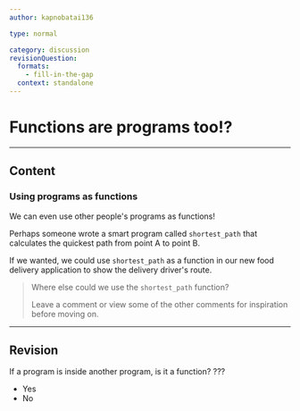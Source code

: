 ```yaml
---
author: kapnobatai136

type: normal

category: discussion
revisionQuestion:
  formats:
    - fill-in-the-gap
  context: standalone
---
```


# Functions are programs too!?

---
## Content

### Using programs as functions

We can even use other people's programs as functions!

Perhaps someone wrote a smart program called `shortest_path` that calculates the quickest path from point A to point B. 

If we wanted, we could use `shortest_path` as a function in our new food delivery application to show the delivery driver's route.

> Where else could we use the `shortest_path` function?
>
> Leave a comment or view some of the other comments for inspiration before moving on.

---

## Revision

If a program is inside another program, is it a function?
???

- Yes
- No

